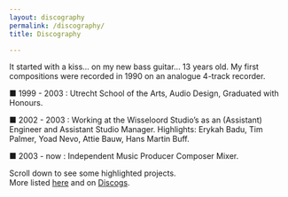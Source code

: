 ```yaml
---
layout: discography
permalink: /discography/
title: Discography

---
```


It started with a kiss... on my new bass guitar... 13 years old. My first compositions were recorded in 1990 on an analogue 4-track recorder.


■ 1999 - 2003 : Utrecht School of the Arts, Audio Design, Graduated with Honours.

■ 2002 - 2003 : Working at the Wisseloord Studio’s as an (Assistant) Engineer and Assistant Studio Manager. Highlights: Erykah Badu, Tim Palmer, Yoad Nevo, Attie Bauw, Hans Martin Buff.

■ 2003 - now : Independent Music Producer Composer Mixer.

Scroll down to see some highlighted projects.<br />
More listed [here](../../../assets/cv/GijsvanKloosterCVM.pdf) and on [Discogs](https://www.discogs.com/artist/413565-Gijs-Van-Klooster?sort=year%2Cdesc&limit=50&filter_anv=0&type=Credits&layout=med).